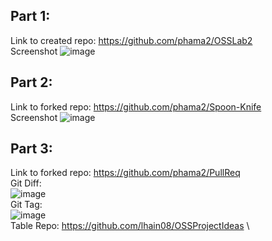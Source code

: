 ## Part 1:
Link to created repo: https://github.com/phama2/OSSLab2 \
Screenshot ![image](https://user-images.githubusercontent.com/70230763/150570432-863465cf-43b6-4d71-9c37-6a5314bb64a8.png)

## Part 2:
Link to forked repo: https://github.com/phama2/Spoon-Knife \
Screenshot ![image](https://user-images.githubusercontent.com/70230763/150574380-8a0cf06c-d444-4f6e-afc4-b0c1921cca48.png)

## Part 3:
Link to forked repo: https://github.com/phama2/PullReq \
Git Diff: \
![image](https://user-images.githubusercontent.com/70230763/150577340-356e0e21-b167-4cc4-a958-ef81d713c03e.png) \
Git Tag: \
![image](https://user-images.githubusercontent.com/70230763/150577657-cdc72246-0586-45a0-b049-01694584b89e.png) \
Table Repo: https://github.com/lhain08/OSSProjectIdeas \
